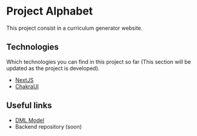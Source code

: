 # Project Alphabet

This project consist in a curriculum generator website.



## Technologies
Which technologies you can find in this project so far (This section will be updated as the project is developed).
- [NextJS](https://nextjs.org/) 
- [ChakraUI](https://chakra-ui.com/)

## Useful links
- [DML Model](https://www.figma.com/board/fTPONhAwLjGD0mkHJpNBbX/Alphabet-UML?t=m0NeVroqYzOi8Jkf-6) 
- Backend repository (soon)
